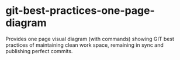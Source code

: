 # git-best-practices-one-page-diagram
Provides one page visual diagram (with commands) showing GIT best practices of maintaining clean work space, remaining in sync and publishing perfect commits.
